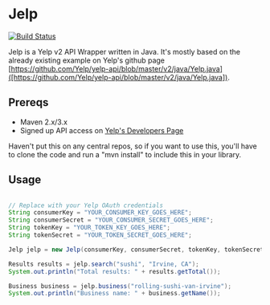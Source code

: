 Jelp
====

[![Build Status](https://secure.travis-ci.org/justinbeltran/jelp.png)](http://travis-ci.org/justinbeltran/jelp)

Jelp is a Yelp v2 API Wrapper written in Java. It's mostly based on the already existing example on Yelp's github page [https://github.com/Yelp/yelp-api/blob/master/v2/java/Yelp.java]([https://github.com/Yelp/yelp-api/blob/master/v2/java/Yelp.java]).

Prereqs
-------

* Maven 2.x/3.x
* Signed up API access on [Yelp's Developers Page](http://www.yelp.com/developers)

Haven't put this on any central repos, so if you want to use this, you'll have to clone the code and run a "mvn install" to include this in your library.

Usage
-----
```java

// Replace with your Yelp OAuth credentials
String consumerKey = "YOUR_CONSUMER_KEY_GOES_HERE";
String consumerSecret = "YOUR_CONSUMER_SECRET_GOES_HERE";
String tokenKey = "YOUR_TOKEN_KEY_GOES_HERE";
String tokenSecret = "YOUR_TOKEN_SECRET_GOES_HERE";

Jelp jelp = new Jelp(consumerKey, consumerSecret, tokenKey, tokenSecret);

Results results = jelp.search("sushi", "Irvine, CA");
System.out.println("Total results: " + results.getTotal());

Business business = jelp.business("rolling-sushi-van-irvine");
System.out.println("Business name: " + business.getName());
```
